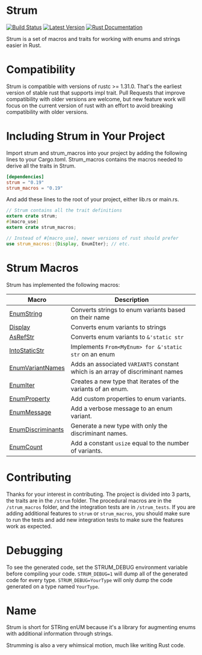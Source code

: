 # Strum

[![Build Status](https://travis-ci.org/Peternator7/strum.svg?branch=master)](https://travis-ci.org/Peternator7/strum)
[![Latest Version](https://img.shields.io/crates/v/strum.svg)](https://crates.io/crates/strum)
[![Rust Documentation](https://docs.rs/strum/badge.svg)](https://docs.rs/strum)

Strum is a set of macros and traits for working with enums and strings easier in Rust.

# Compatibility

Strum is compatible with versions of rustc >= 1.31.0. That's the earliest version of stable rust that supports
impl trait. Pull Requests that improve compatibility with older versions are welcome, but new feature work
will focus on the current version of rust with an effort to avoid breaking compatibility with older versions.

# Including Strum in Your Project

Import strum and strum_macros into your project by adding the following lines to your
Cargo.toml. Strum_macros contains the macros needed to derive all the traits in Strum.

```toml
[dependencies]
strum = "0.19"
strum_macros = "0.19"
```

And add these lines to the root of your project, either lib.rs or main.rs.

```rust
// Strum contains all the trait definitions
extern crate strum;
#[macro_use]
extern crate strum_macros;

// Instead of #[macro_use], newer versions of rust should prefer
use strum_macros::{Display, EnumIter}; // etc.
```

# Strum Macros

Strum has implemented the following macros:

| Macro | Description |
| --- | ----------- |
| [EnumString] | Converts strings to enum variants based on their name |
| [Display] | Converts enum variants to strings |
| [AsRefStr] | Converts enum variants to `&'static str` |
| [IntoStaticStr] | Implements `From<MyEnum> for &'static str` on an enum |
| [EnumVariantNames] | Adds an associated `VARIANTS` constant which is an array of discriminant names |
| [EnumIter] | Creates a new type that iterates of the variants of an enum. |
| [EnumProperty] | Add custom properties to enum variants. |
| [EnumMessage] | Add a verbose message to an enum variant. |
| [EnumDiscriminants] | Generate a new type with only the discriminant names. |
| [EnumCount] | Add a constant `usize` equal to the number of variants. |

# Contributing

Thanks for your interest in contributing. The project is divided into 3 parts, the traits are in the
`/strum` folder. The procedural macros are in the `/strum_macros` folder, and the integration tests are
in `/strum_tests`. If you are adding additional features to `strum` or `strum_macros`, you should make sure
to run the tests and add new integration tests to make sure the features work as expected.

# Debugging

To see the generated code, set the STRUM_DEBUG environment variable before compiling your code.
`STRUM_DEBUG=1` will dump all of the generated code for every type. `STRUM_DEBUG=YourType` will
only dump the code generated on a type named `YourType`.

# Name

Strum is short for STRing enUM because it's a library for augmenting enums with additional
information through strings.

Strumming is also a very whimsical motion, much like writing Rust code.

[Macro-Renames]: https://github.com/Peternator7/strum/wiki/Macro-Renames
[EnumString]: https://github.com/Peternator7/strum/wiki/Derive-EnumString
[Display]: https://github.com/Peternator7/strum/wiki/Derive-Display
[AsRefStr]: https://github.com/Peternator7/strum/wiki/Derive-AsRefStr
[IntoStaticStr]: https://github.com/Peternator7/strum/wiki/Derive-IntoStaticStr
[EnumVariantNames]: https://github.com/Peternator7/strum/wiki/Derive-EnumVariantNames
[EnumIter]: https://github.com/Peternator7/strum/wiki/Derive-EnumIter
[EnumProperty]: https://github.com/Peternator7/strum/wiki/Derive-EnumProperty
[EnumMessage]: https://github.com/Peternator7/strum/wiki/Derive-EnumMessage
[EnumDiscriminants]: https://github.com/Peternator7/strum/wiki/Derive-EnumDiscriminants
[EnumCount]: https://github.com/Peternator7/strum/wiki/Derive-EnumCount
